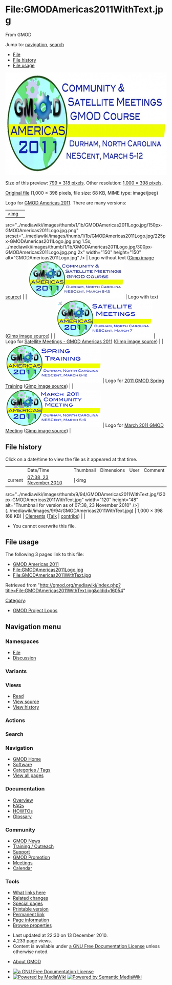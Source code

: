 <div id="mw-page-base" class="noprint">

</div>

<div id="mw-head-base" class="noprint">

</div>

<div id="content" class="mw-body" role="main">

<span id="top"></span>

<div id="mw-js-message" style="display:none;">

</div>



# <span dir="auto">File:GMODAmericas2011WithText.jpg</span>

<div id="bodyContent">

<div id="siteSub">

From GMOD

</div>

<div id="contentSub">

</div>

<div id="jump-to-nav" class="mw-jump">

Jump to: [navigation](#mw-navigation), [search](#p-search)

</div>

<div id="mw-content-text">

- [File](#file)
- [File history](#filehistory)
- [File usage](#filelinks)

<div id="file" class="fullImageLink">

[<img
src="../mediawiki/images/thumb/9/94/GMODAmericas2011WithText.jpg/799px-GMODAmericas2011WithText.jpg"
srcset="../mediawiki/images/9/94/GMODAmericas2011WithText.jpg 1.5x, ../mediawiki/images/9/94/GMODAmericas2011WithText.jpg 2x"
width="799" height="318" alt="File:GMODAmericas2011WithText.jpg" />](../mediawiki/images/9/94/GMODAmericas2011WithText.jpg)

<div class="mw-filepage-resolutioninfo">

Size of this preview: <a
href="../mediawiki/images/thumb/9/94/GMODAmericas2011WithText.jpg/799px-GMODAmericas2011WithText.jpg"
class="mw-thumbnail-link">799 × 318 pixels</a>.
<span class="mw-filepage-other-resolutions">Other resolution:
<a href="../mediawiki/images/9/94/GMODAmericas2011WithText.jpg"
class="mw-thumbnail-link">1,000 × 398 pixels</a>.</span>

</div>

</div>

<div class="fullMedia">

<a href="../mediawiki/images/9/94/GMODAmericas2011WithText.jpg"
class="internal" title="GMODAmericas2011WithText.jpg">Original file</a>
‎<span class="fileInfo">(1,000 × 398 pixels, file size: 68 KB, MIME type:
image/jpeg)</span>

</div>

<div id="mw-imagepage-content" class="mw-content-ltr" lang="en"
dir="ltr">

Logo for [GMOD Americas 2011](GMOD_Americas_2011 "GMOD Americas 2011").
There are many versions:

|  |  |
|----|----|
| <a href="File:GMODAmericas2011Logo.jpg" class="image"><img
src="../mediawiki/images/thumb/1/1b/GMODAmericas2011Logo.jpg/150px-GMODAmericas2011Logo.jpg.png"
srcset="../mediawiki/images/thumb/1/1b/GMODAmericas2011Logo.jpg/225px-GMODAmericas2011Logo.jpg.png 1.5x, ../mediawiki/images/thumb/1/1b/GMODAmericas2011Logo.jpg/300px-GMODAmericas2011Logo.jpg.png 2x"
width="150" height="150" alt="GMODAmericas2011Logo.jpg" /></a> | Logo without text (<a href="../mediawiki/images/2/2c/GMODAmericas2011Logo.xcf"
class="internal" title="GMODAmericas2011Logo.xcf">Gimp image source</a>) |
| <a href="File:GMODAmericas2011WithText.jpg" class="image"><img
src="../mediawiki/images/thumb/9/94/GMODAmericas2011WithText.jpg/300px-GMODAmericas2011WithText.jpg"
srcset="../mediawiki/images/thumb/9/94/GMODAmericas2011WithText.jpg/450px-GMODAmericas2011WithText.jpg 1.5x, ../mediawiki/images/thumb/9/94/GMODAmericas2011WithText.jpg/600px-GMODAmericas2011WithText.jpg 2x"
width="300" height="119" alt="GMODAmericas2011WithText.jpg" /></a> | Logo with text (<a href="../mediawiki/images/7/7f/GMODAmericas2011WithTextLogo.xcf"
class="internal" title="GMODAmericas2011WithTextLogo.xcf">Gimp image
source</a>) |
| <a href="File:2011GMODAmericasSatellitesLogo.png" class="image"><img
src="../mediawiki/images/thumb/8/8e/2011GMODAmericasSatellitesLogo.png/300px-2011GMODAmericasSatellitesLogo.png"
srcset="../mediawiki/images/thumb/8/8e/2011GMODAmericasSatellitesLogo.png/450px-2011GMODAmericasSatellitesLogo.png 1.5x, ../mediawiki/images/thumb/8/8e/2011GMODAmericasSatellitesLogo.png/600px-2011GMODAmericasSatellitesLogo.png 2x"
width="300" height="119" alt="2011GMODAmericasSatellitesLogo.png" /></a> | Logo for [Satellite Meetings - GMOD Americas 2011](Satellite_Meetings_-_GMOD_Americas_2011 "Satellite Meetings - GMOD Americas 2011") (<a href="../mediawiki/images/c/cf/2011GMODAmericasSatellitesLogo.xcf"
class="internal" title="2011GMODAmericasSatellitesLogo.xcf">Gimp image
source</a>) |
| <a href="File:2011GMODSpringTrainingLogo.png" class="image"><img
src="../mediawiki/images/thumb/f/f2/2011GMODSpringTrainingLogo.png/300px-2011GMODSpringTrainingLogo.png"
srcset="../mediawiki/images/thumb/f/f2/2011GMODSpringTrainingLogo.png/450px-2011GMODSpringTrainingLogo.png 1.5x, ../mediawiki/images/thumb/f/f2/2011GMODSpringTrainingLogo.png/600px-2011GMODSpringTrainingLogo.png 2x"
width="300" height="119" alt="2011GMODSpringTrainingLogo.png" /></a> | Logo for [2011 GMOD Spring Training](2011_GMOD_Spring_Training "2011 GMOD Spring Training") (<a href="../mediawiki/images/3/33/2011GMODSpringTrainingLogo.xcf"
class="internal" title="2011GMODSpringTrainingLogo.xcf">Gimp image
source</a>) |
| <a href="File:March2011GMODMeetingLogo.png" class="image"><img
src="../mediawiki/images/thumb/b/b7/March2011GMODMeetingLogo.png/300px-March2011GMODMeetingLogo.png"
srcset="../mediawiki/images/thumb/b/b7/March2011GMODMeetingLogo.png/450px-March2011GMODMeetingLogo.png 1.5x, ../mediawiki/images/thumb/b/b7/March2011GMODMeetingLogo.png/600px-March2011GMODMeetingLogo.png 2x"
width="300" height="119" alt="March2011GMODMeetingLogo.png" /></a> | Logo for [March 2011 GMOD Meeting](March_2011_GMOD_Meeting "March 2011 GMOD Meeting") (<a href="../mediawiki/images/0/0f/March2011GMODMeetingLogo.xcf"
class="internal" title="March2011GMODMeetingLogo.xcf">Gimp image
source</a>) |

</div>

## File history

<div id="mw-imagepage-section-filehistory">

Click on a date/time to view the file as it appeared at that time.

|  |  |  |  |  |  |
|----|----|----|----|----|----|
|  | Date/Time | Thumbnail | Dimensions | User | Comment |
| current | [07:38, 23 November 2010](../mediawiki/images/9/94/GMODAmericas2011WithText.jpg) | [<img
src="../mediawiki/images/thumb/9/94/GMODAmericas2011WithText.jpg/120px-GMODAmericas2011WithText.jpg"
width="120" height="48"
alt="Thumbnail for version as of 07:38, 23 November 2010" />](../mediawiki/images/9/94/GMODAmericas2011WithText.jpg) | 1,000 × 398 <span style="white-space: nowrap;">(68 KB)</span> | <a href="User:Clements" class="mw-userlink"
title="User:Clements">Clements</a> <span style="white-space: nowrap;"> <span class="mw-usertoollinks">(<a
href="http://gmod.org/mediawiki/index.php?title=User_talk:Clements&amp;action=edit&amp;redlink=1"
class="new" title="User talk:Clements (page does not exist)">Talk</a> \| [contribs](Special:Contributions/Clements "Special:Contributions/Clements"))</span></span> |  |

</div>

- <span id="mw-imagepage-upload-disallowed">You cannot overwrite this
  file.</span>

## File usage

<div id="mw-imagepage-section-linkstoimage">

The following 3 pages link to this file:

- [GMOD Americas 2011](GMOD_Americas_2011 "GMOD Americas 2011")
- <File:GMODAmericas2011Logo.jpg>
- <File:GMODAmericas2011WithText.jpg>

</div>

</div>

<div class="printfooter">

Retrieved from
"<http://gmod.org/mediawiki/index.php?title=File:GMODAmericas2011WithText.jpg&oldid=16054>"

</div>

<div id="catlinks" class="catlinks">

<div id="mw-normal-catlinks" class="mw-normal-catlinks">

[Category](Special:Categories "Special:Categories"):

- [GMOD Project
  Logos](Category:GMOD_Project_Logos "Category:GMOD Project Logos")

</div>

</div>

<div class="visualClear">

</div>

</div>

</div>

<div id="mw-navigation">

## Navigation menu

<div id="mw-head">



<div id="left-navigation">

<div id="p-namespaces" class="vectorTabs" role="navigation"
aria-labelledby="p-namespaces-label">

### Namespaces

- <span id="ca-nstab-image"><a href="File:GMODAmericas2011WithText.jpg" accesskey="c"
  title="View the file page [c]">File</a></span>
- <span id="ca-talk"><a
  href="http://gmod.org/mediawiki/index.php?title=File_talk:GMODAmericas2011WithText.jpg&amp;action=edit&amp;redlink=1"
  accesskey="t"
  title="Discussion about the content page [t]">Discussion</a></span>

</div>

<div id="p-variants" class="vectorMenu emptyPortlet" role="navigation"
aria-labelledby="p-variants-label">

### 

### Variants[](#)

<div class="menu">

</div>

</div>

</div>

<div id="right-navigation">

<div id="p-views" class="vectorTabs" role="navigation"
aria-labelledby="p-views-label">

### Views

- <span id="ca-view">[Read](File:GMODAmericas2011WithText.jpg)</span>
- <span id="ca-viewsource"><a
  href="http://gmod.org/mediawiki/index.php?title=File:GMODAmericas2011WithText.jpg&amp;action=edit"
  accesskey="e" title="This page is protected.
  You can view its source [e]">View source</a></span>
- <span id="ca-history"><a
  href="http://gmod.org/mediawiki/index.php?title=File:GMODAmericas2011WithText.jpg&amp;action=history"
  accesskey="h" title="Past revisions of this page [h]">View history</a></span>

</div>

<div id="p-cactions" class="vectorMenu emptyPortlet" role="navigation"
aria-labelledby="p-cactions-label">

### Actions[](#)

<div class="menu">

</div>

</div>

<div id="p-search" role="search">

### Search

<div id="simpleSearch">

</div>

</div>

</div>

</div>

<div id="mw-panel">

<div id="p-logo" role="banner">

<a href="Main_Page"
style="background-image: url(../images/GMOD-cogs.png);"
title="Visit the main page"></a>

</div>

<div id="p-Navigation" class="portal" role="navigation"
aria-labelledby="p-Navigation-label">

### Navigation

<div class="body">

- <span id="n-GMOD-Home">[GMOD Home](Main_Page)</span>
- <span id="n-Software">[Software](GMOD_Components)</span>
- <span id="n-Categories-.2F-Tags">[Categories /
  Tags](Categories)</span>
- <span id="n-View-all-pages">[View all pages](Special:AllPages)</span>

</div>

</div>

<div id="p-Documentation" class="portal" role="navigation"
aria-labelledby="p-Documentation-label">

### Documentation

<div class="body">

- <span id="n-Overview">[Overview](Overview)</span>
- <span id="n-FAQs">[FAQs](Category:FAQ)</span>
- <span id="n-HOWTOs">[HOWTOs](Category:HOWTO)</span>
- <span id="n-Glossary">[Glossary](Glossary)</span>

</div>

</div>

<div id="p-Community" class="portal" role="navigation"
aria-labelledby="p-Community-label">

### Community

<div class="body">

- <span id="n-GMOD-News">[GMOD News](GMOD_News)</span>
- <span id="n-Training-.2F-Outreach">[Training /
  Outreach](Training_and_Outreach)</span>
- <span id="n-Support">[Support](Support)</span>
- <span id="n-GMOD-Promotion">[GMOD Promotion](GMOD_Promotion)</span>
- <span id="n-Meetings">[Meetings](Meetings)</span>
- <span id="n-Calendar">[Calendar](Calendar)</span>

</div>

</div>

<div id="p-tb" class="portal" role="navigation"
aria-labelledby="p-tb-label">

### Tools

<div class="body">

- <span id="t-whatlinkshere"><a href="Special:WhatLinksHere/File:GMODAmericas2011WithText.jpg"
  accesskey="j" title="A list of all wiki pages that link here [j]">What
  links here</a></span>
- <span id="t-recentchangeslinked"><a href="Special:RecentChangesLinked/File:GMODAmericas2011WithText.jpg"
  accesskey="k"
  title="Recent changes in pages linked from this page [k]">Related
  changes</a></span>
- <span id="t-specialpages"><a href="Special:SpecialPages" accesskey="q"
  title="A list of all special pages [q]">Special pages</a></span>
- <span id="t-print"><a
  href="http://gmod.org/mediawiki/index.php?title=File:GMODAmericas2011WithText.jpg&amp;printable=yes"
  rel="alternate" accesskey="p"
  title="Printable version of this page [p]">Printable version</a></span>
- <span id="t-permalink">[Permanent
  link](http://gmod.org/mediawiki/index.php?title=File:GMODAmericas2011WithText.jpg&oldid=16054 "Permanent link to this revision of the page")</span>
- <span id="t-info">[Page
  information](http://gmod.org/mediawiki/index.php?title=File:GMODAmericas2011WithText.jpg&action=info)</span>
- <span id="t-smwbrowselink"><a href="Special:Browse/File:GMODAmericas2011WithText.jpg"
  rel="smw-browse">Browse properties</a></span>

</div>

</div>

</div>

</div>

<div id="footer" role="contentinfo">

- <span id="footer-info-lastmod">Last updated at 22:30 on 13 December
  2010.</span>
- <span id="footer-info-viewcount">4,233 page views.</span>
- <span id="footer-info-copyright">Content is available under
  <a href="http://www.gnu.org/licenses/fdl-1.3.html" class="external"
  rel="nofollow">a GNU Free Documentation License</a> unless otherwise
  noted.</span>

<!-- -->

- <span id="footer-places-about">[About
  GMOD](GMOD:About "GMOD:About")</span>

<!-- -->

- <span id="footer-copyrightico">[<img src="http://www.gnu.org/graphics/gfdl-logo-small.png" width="88"
  height="31" alt="a GNU Free Documentation License" />](http://www.gnu.org/licenses/fdl-1.3.html)</span>
- <span id="footer-poweredbyico">[<img
  src="../mediawiki/skins/common/images/poweredby_mediawiki_88x31.png"
  width="88" height="31" alt="Powered by MediaWiki" />](http://www.mediawiki.org/)
  [<img
  src="../mediawiki/extensions/SemanticMediaWiki/resources/images/smw_button.png"
  width="88" height="31" alt="Powered by Semantic MediaWiki" />](https://www.semantic-mediawiki.org/wiki/Semantic_MediaWiki)</span>

<div style="clear:both">

</div>

</div>
